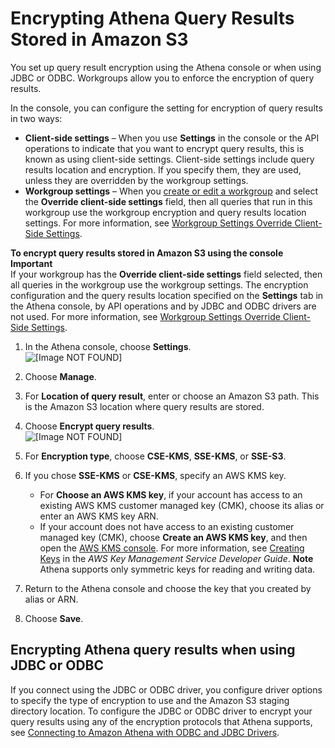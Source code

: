 # Encrypting Athena Query Results Stored in Amazon S3<a name="encrypting-query-results-stored-in-s3"></a>

You set up query result encryption using the Athena console or when using JDBC or ODBC\. Workgroups allow you to enforce the encryption of query results\.

In the console, you can configure the setting for encryption of query results in two ways:
+ **Client\-side settings** – When you use **Settings** in the console or the API operations to indicate that you want to encrypt query results, this is known as using client\-side settings\. Client\-side settings include query results location and encryption\. If you specify them, they are used, unless they are overridden by the workgroup settings\. 
+ **Workgroup settings** – When you [create or edit a workgroup](workgroups-create-update-delete.md#creating-workgroups) and select the **Override client\-side settings** field, then all queries that run in this workgroup use the workgroup encryption and query results location settings\. For more information, see [Workgroup Settings Override Client\-Side Settings](workgroups-settings-override.md)\. 

**To encrypt query results stored in Amazon S3 using the console**
**Important**  
If your workgroup has the **Override client\-side settings** field selected, then all queries in the workgroup use the workgroup settings\. The encryption configuration and the query results location specified on the **Settings** tab in the Athena console, by API operations and by JDBC and ODBC drivers are not used\. For more information, see [Workgroup Settings Override Client\-Side Settings](workgroups-settings-override.md)\.

1. In the Athena console, choose **Settings**\.  
![\[Image NOT FOUND\]](http://docs.aws.amazon.com/athena/latest/ug/images/settings.png)

1. Choose **Manage**\.

1. For **Location of query result**, enter or choose an Amazon S3 path\. This is the Amazon S3 location where query results are stored\.

1. Choose **Encrypt query results**\.  
![\[Image NOT FOUND\]](http://docs.aws.amazon.com/athena/latest/ug/images/encrypt-query-results.png)

1. For **Encryption type**, choose **CSE\-KMS**, **SSE\-KMS**, or **SSE\-S3**\.

1. If you chose **SSE\-KMS** or **CSE\-KMS**, specify an AWS KMS key\.
   + For **Choose an AWS KMS key**, if your account has access to an existing AWS KMS customer managed key \(CMK\), choose its alias or enter an AWS KMS key ARN\.
   +  If your account does not have access to an existing customer managed key \(CMK\), choose **Create an AWS KMS key**, and then open the [AWS KMS console](https://console.aws.amazon.com/kms)\. For more information, see [Creating Keys](https://docs.aws.amazon.com/kms/latest/developerguide/create-keys.html) in the *AWS Key Management Service Developer Guide*\.
**Note**  
Athena supports only symmetric keys for reading and writing data\.

1. Return to the Athena console and choose the key that you created by alias or ARN\. 

1. Choose **Save**\.

## Encrypting Athena query results when using JDBC or ODBC<a name="encrypting-query-results-stored-in-s3-jdbc-odbc"></a>

If you connect using the JDBC or ODBC driver, you configure driver options to specify the type of encryption to use and the Amazon S3 staging directory location\. To configure the JDBC or ODBC driver to encrypt your query results using any of the encryption protocols that Athena supports, see [Connecting to Amazon Athena with ODBC and JDBC Drivers](athena-bi-tools-jdbc-odbc.md)\.